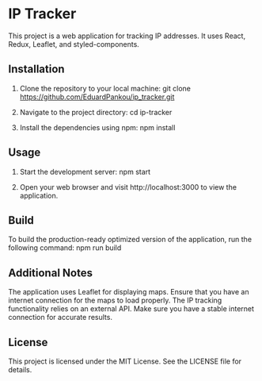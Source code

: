 # IP Tracker

This project is a web application for tracking IP addresses. It uses React, Redux, Leaflet, and styled-components.

## Installation

1. Clone the repository to your local machine:
git clone https://github.com/EduardPankou/ip_tracker.git

2. Navigate to the project directory:
cd ip-tracker

3. Install the dependencies using npm:
npm install

## Usage
1. Start the development server:
npm start

2. Open your web browser and visit http://localhost:3000 to view the application.

## Build
To build the production-ready optimized version of the application, run the following command:
npm run build

## Additional Notes
The application uses Leaflet for displaying maps. Ensure that you have an internet connection for the maps to load properly.
The IP tracking functionality relies on an external API. Make sure you have a stable internet connection for accurate results.

## License
This project is licensed under the MIT License. See the LICENSE file for details.
